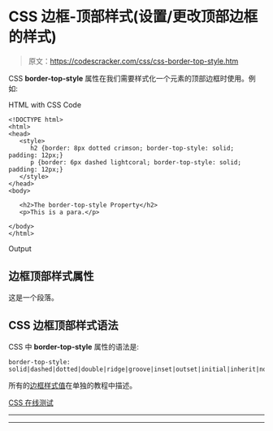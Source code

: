 # CSS 边框-顶部样式(设置/更改顶部边框的样式)

> 原文：<https://codescracker.com/css/css-border-top-style.htm>

CSS **border-top-style** 属性在我们需要样式化一个元素的顶部边框时使用。例如:

HTML with CSS Code

```
<!DOCTYPE html>
<html>
<head>
   <style>
      h2 {border: 8px dotted crimson; border-top-style: solid; padding: 12px;}
      p {border: 6px dashed lightcoral; border-top-style: solid; padding: 12px;}
   </style>
</head>
<body>

   <h2>The border-top-style Property</h2>
   <p>This is a para.</p>

</body>
</html>
```

Output

## 边框顶部样式属性

这是一个段落。

## CSS 边框顶部样式语法

CSS 中 **border-top-style** 属性的语法是:

```
border-top-style: solid|dashed|dotted|double|ridge|groove|inset|outset|initial|inherit|none|hidden;
```

所有的[边框样式值](/css/css-border-style-values.htm)在单独的教程中描述。

[CSS 在线测试](/exam/showtest.php?subid=5)

* * *

* * *